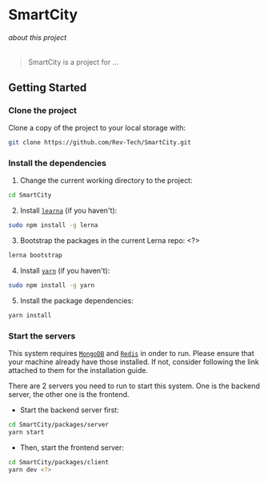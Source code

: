# SmartCity


###### about this project
> SmartCity is a project for ...


## Getting Started

### Clone the project

Clone a copy of the project to your local storage with:

```bash
git clone https://github.com/Rev-Tech/SmartCity.git
```


### Install the dependencies

1. Change the current working directory to the project:
```bash
cd SmartCity
```


2. Install [`learna`](https://github.com/lerna/lerna) (if you haven't):
```bash
sudo npm install -g lerna
```


3. Bootstrap the packages in the current Lerna repo: <?>
```bash
lerna bootstrap
```


4. Install [`yarn`](https://github.com/yarnpkg/yarn) (if you haven't):
```bash
sudo npm install -g yarn
```


5. Install the package dependencies:
```bash
yarn install
```


### Start the servers

This system requires [`MongoDB`](https://docs.mongodb.com/manual/installation/) and [`Redis`](https://redis.io/topics/quickstart) in onder to run. Please ensure that your machine already have those installed. If not, consider following the link attached to them for the installation guide. 

There are 2 servers you need to run to start this system. One is the backend server, the other one is the frontend.

* Start the backend server first:
```bash
cd SmartCity/packages/server
yarn start
```

* Then, start the frontend server:
```bash
cd SmartCity/packages/client
yarn dev <?>
```
